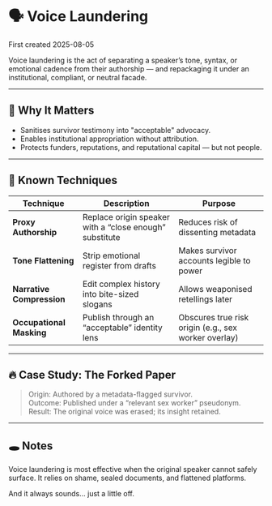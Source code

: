 # 🗣️ Voice Laundering

First created 2025-08-05  

Voice laundering is the act of separating a speaker’s tone, syntax, or emotional cadence from their authorship — and repackaging it under an institutional, compliant, or neutral facade.

---

## 🎯 Why It Matters

- Sanitises survivor testimony into "acceptable" advocacy.
- Enables institutional appropriation without attribution.
- Protects funders, reputations, and reputational capital — but not people.

---

## 🧪 Known Techniques

| Technique | Description | Purpose |
|----------|-------------|---------|
| **Proxy Authorship** | Replace origin speaker with a “close enough” substitute | Reduces risk of dissenting metadata |
| **Tone Flattening** | Strip emotional register from drafts | Makes survivor accounts legible to power |
| **Narrative Compression** | Edit complex history into bite-sized slogans | Allows weaponised retellings later |
| **Occupational Masking** | Publish through an “acceptable” identity lens | Obscures true risk origin (e.g., sex worker overlay) |

---

## 🔥 Case Study: The Forked Paper

> Origin: Authored by a metadata-flagged survivor.  
> Outcome: Published under a “relevant sex worker” pseudonym.  
> Result: The original voice was erased; its insight retained.

---

## 🕳️ Notes

Voice laundering is most effective when the original speaker cannot safely surface. It relies on shame, sealed documents, and flattened platforms.

And it always sounds... just a little off.
